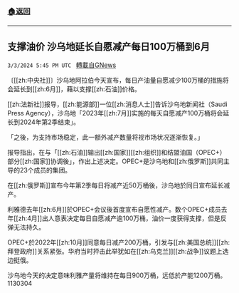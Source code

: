###  [:house:返回](README.md)
---


## 支撑油价 沙乌地延长自愿减产每日100万桶到6月
`3/3/2024 5:45 PM UTC ` [轉載自GNews](https://gnews.org/articles/2361502)

〔[[zh:中央社]]〕沙乌地阿拉伯今天宣布，每日产油量自愿减少100万桶的措施将会延长到[[zh:6月]]，藉以支撑[[zh:石油]]价格。

[[zh:法新社]]报导，[[zh:能源部]]一位[[zh:消息人士]]告诉沙乌地新闻社（Saudi Press Agency），沙乌地「2023年[[zh:7月]]实施的每天自愿减产100万桶将会延长到2024年第2季结束」。

「之後，为支持巿场稳定，此一额外减产数量将视巿场状况逐渐恢复。」

报导指出，在与「[[zh:石油]]输出[[zh:国家]][[zh:组织]]和结盟油国（OPEC+）部分[[zh:国家]]协调後」，作出上述决定。OPEC+是沙乌地和[[zh:俄罗斯]]共同主导的23个成员的集团。

在[[zh:俄罗斯]]宣布今年第2季每日将减产近50万桶後，沙乌地於同日宣布延长减产。

利雅德去年[[zh:6月]]於OPEC+会议後首度宣布自愿性减产。数个OPEC+成员去年[[zh:4月]]出人意表决定每日自愿减产逾100万桶，油价一度获得支撑，但是反弹无法持久。

OPEC+於2022年[[zh:10月]]同意每日减产200万桶，引发与[[zh:美国总统]][[zh:拜登政府]]关系紧张。华府当时抨击此举犹如在[[zh:乌克兰]][[zh:战争]]议题上选边挺俄。

沙乌地今天的决定意味利雅产量将维持在每日900万桶，远低於产能1200万桶。1130304
